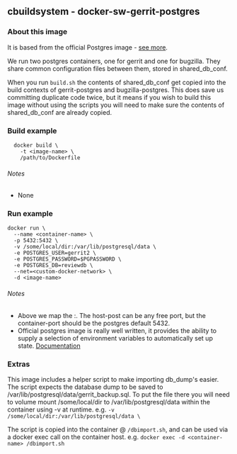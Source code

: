 ## cbuildsystem - docker-sw-gerrit-postgres

### About this image

It is based from the official Postgres image - [see more](https://hub.docker.com/_/postgres/).

We run two postgres containers, one for gerrit and one for bugzilla. They share common configuration files between them, stored in shared_db_conf. 

When you run `build.sh` the contents of shared_db_conf get copied into the build contexts of gerrit-postgres and bugzilla-postgres. This does save us committing duplicate code twice, but it means if you wish to build this image without using the scripts you will need to make sure the contents of shared_db_conf are already copied.

### Build example
```
  docker build \
    -t <image-name> \
    /path/to/Dockerfile
```
###### Notes
* None

### Run example
```
docker run \
  --name <container-name> \
  -p 5432:5432 \
  -v /some/local/dir:/var/lib/postgresql/data \
  -e POSTGRES_USER=gerrit2 \
  -e POSTGRES_PASSWORD=$PGPASSWORD \
  -e POSTGRES_DB=reviewdb \
  --net=<custom-docker-network> \
  -d <image-name>
```
###### Notes
* Above we map the <host-port>:<container-port>. The host-post can be any free port, but the container-port should be the postgres default 5432.
* Official postgres image is really well written, it provides the ability to supply a selection of environment variables to automatically set up state. [Documentation](https://hub.docker.com/_/postgres/)

### Extras
This image includes a helper script to make importing db_dump's easier. The script expects the database dump to be saved to /var/lib/postgresql/data/gerrit_backup.sql. To put the file there you will need to volume mount /some/local/dir to /var/lib/postgresql/data within the container using -v at runtime. e.g.
`-v /some/local/dir:/var/lib/postgresql/data \`

The script is copied into the container @ `/dbimport.sh`, and can be used via a docker exec call on the container host. e.g. `docker exec -d <container-name> /dbimport.sh`
